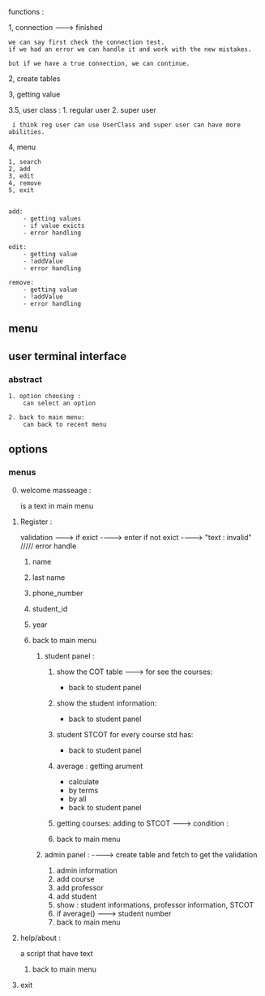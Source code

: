 functions : 

1, connection  ---> finished

    we can say first check the connection test.
    if we had an error we can handle it and work with the new mistakes.
    
    but if we have a true connection, we can continue.

2, create tables

3, getting value

3.5, user class :
    1. regular user
    2. super user 

` i think reg user can use UserClass and super user can have more abilities.`

4, menu

    1, search
    2, add
    3, edit
    4, remove
    5, exit


    add: 
        - getting values
        - if value exicts
        - error handling
    
    edit: 
        - getting value
        - !addValue
        - error handling

    remove: 
        - getting value
        - !addValue
        - error handling

## menu

## user terminal interface

### abstract
    1. option choosing :
        can select an option

    2. back to main menu: 
        can back to recent menu

## options

###  menus
0. welcome masseage :

    is a text in main menu

1. Register : 

    validation ---> if exict ----> enter 
    if not exict ----> "text : invalid"  ///// error handle

    1. name
    2. last name
    3. phone_number
    4. student_id
    5. year
    6. back to main menu

        1. student panel :

            1. show the COT table ---> for see the courses:
                - back to student panel
            2. show the student information:
                - back to student panel
            3. student STCOT for every course std has:
                - back to student panel
            4. average : getting arument
                - calculate 
                - by terms
                - by all 
                - back to student panel
            
            5. getting courses: adding to STCOT ---> condition : 

            6. back to main menu

        4. admin panel : ----> create table and fetch to get the validation
            1. admin information
            2. add course 
            3. add professor
            4. add student 
            5. show : student informations, professor information, STCOT
            6. if average() ---> student number
            7. back to main menu




2. help/about :

    a script that have text
    
    1. back to main menu





5. exit
    

